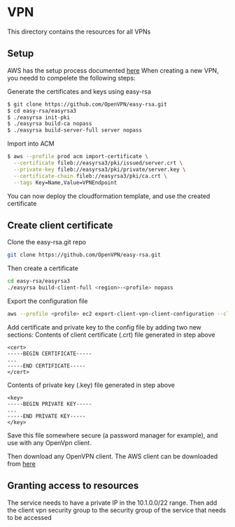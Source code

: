 # VPN
This directory contains the resources for all VPNs

## Setup
AWS has the setup process documented [here](https://docs.aws.amazon.com/vpn/latest/clientvpn-admin/cvpn-getting-started.html)
When creating a new VPN, you needd to compelete the following steps:

Generate the certificates and keys using easy-rsa

```sh
$ git clone https://github.com/OpenVPN/easy-rsa.git
$ cd easy-rsa/easyrsa3
$ ./easyrsa init-pki
$ ./easyrsa build-ca nopass
$ ./easyrsa build-server-full server nopass
```

Import into ACM

```sh
$ aws --profile prod acm import-certificate \
  --certificate fileb://easyrsa3/pki/issued/server.crt \
  --private-key fileb://easyrsa3/pki/private/server.key \
  --certificate-chain fileb://easyrsa3/pki/ca.crt \
  --tags Key=Name,Value=VPNEndpoint
```
You can now deploy the cloudformation template, and use the created certificate

## Create client certificate
Clone the easy-rsa.git repo

```sh
git clone https://github.com/OpenVPN/easy-rsa.git
```

Then create a certificate
```sh
cd easy-rsa/easyrsa3
./easyrsa build-client-full <region>-<profile> nopass
```

Export the configuration file
```sh
aws --profile <profile> ec2 export-client-vpn-client-configuration --client-vpn-endpoint-id <cvpn-endpoint-id> --output text> <region>-<profile>.ovpn
```

Add certificate and private key to the config file by adding two new sections:
Contents of client certificate (.crt) file generated in step above
```
<cert>
-----BEGIN CERTIFICATE-----
...
-----END CERTIFICATE-----
</cert>
```

Contents of private key (.key) file generated in step above
```
<key>
-----BEGIN PRIVATE KEY-----
...
-----END PRIVATE KEY-----
</key>
```
Save this file somewhere secure (a password manager for example), and use with any OpenVpn client.

Then download any OpenVPN client. The AWS client can be downloaded from [here](https://aws.amazon.com/vpn/client-vpn-download/)

## Granting access to resources
The service needs to have a private IP in the 10.1.0.0/22 range. Then add the client vpn security group to the security group of the service that needs to be accessed

